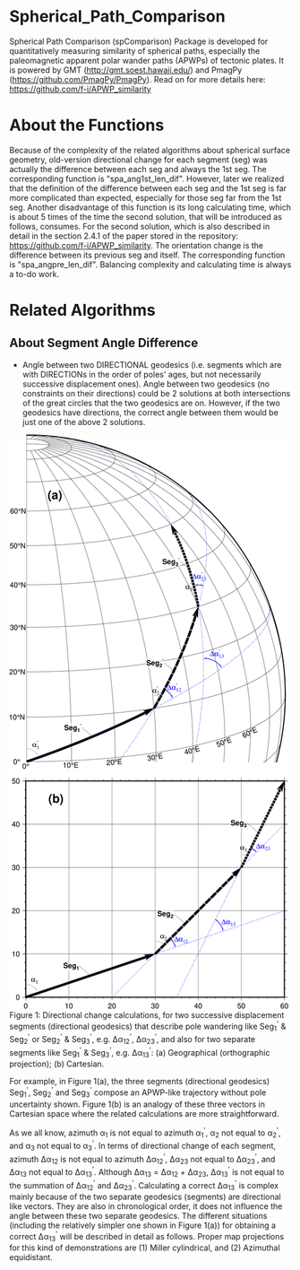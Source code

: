 # Spherical_Path_Comparison
Spherical Path Comparison (spComparison) Package is developed for quantitatively
measuring similarity of spherical paths, especially the paleomagnetic apparent
polar wander paths (APWPs) of tectonic plates. It is powered by GMT
(http://gmt.soest.hawaii.edu/) and PmagPy (https://github.com/PmagPy/PmagPy).
Read on for more details here: https://github.com/f-i/APWP_similarity

# About the Functions
Because of the complexity of the related algorithms about spherical surface
geometry, old-version directional change for each segment (seg) was actually the
difference between each seg and always the 1st seg. The corresponding function
is "spa_ang1st_len_dif". However, later we realized that the definition of the
difference between each seg and the 1st seg is far more complicated than
expected, especially for those seg far from the 1st seg. Another disadvantage
of this function is its long calculating time, which is about 5 times of the
time the second solution, that will be introduced as follows, consumes. For the
second solution, which is also described in detail in the section 2.4.1 of the
paper stored in the repository: https://github.com/f-i/APWP_similarity. The
orientation change is the difference between its previous seg and itself. The
corresponding function is "spa_angpre_len_dif". Balancing complexity and
calculating time is always a to-do work.

# Related Algorithms

## About Segment Angle Difference

* Angle between two DIRECTIONAL geodesics (i.e. segments which are with
  DIRECTIONs in the order of poles' ages, but not necessarily successive
  displacement ones). Angle between two geodesics (no constraints on their
  directions) could be 2 solutions at both intersections of the great circles
  that the two geodesics are on. However, if the two geodesics have directions,
  the correct angle between them would be just one of the above 2 solutions.

![](fig1directionalGeodesics.png?raw=true)
Figure 1: Directional change calculations, for two successive displacement
segments (directional geodesics) that describe pole wandering like
Seg<sub>1</sub><sup>'</sup> & Seg<sub>2</sub><sup>'</sup> or
Seg<sub>2</sub><sup>'</sup> & Seg<sub>3</sub><sup>'</sup>, e.g.
&Delta;&alpha;<sub>12</sub><sup>'</sup>,
&Delta;&alpha;<sub>23</sub><sup>'</sup>, and also for two separate segments like
Seg<sub>1</sub><sup>'</sup> & Seg<sub>3</sub><sup>'</sup>, e.g.
&Delta;&alpha;<sub>13</sub><sup>'</sup>: (a) Geographical (orthographic
projection); (b) Cartesian.

For example, in Figure 1(a), the three segments (directional geodesics)
Seg<sub>1</sub><sup>'</sup>, Seg<sub>2</sub><sup>'</sup> and
Seg<sub>3</sub><sup>'</sup> compose an APWP-like trajectory without pole
uncertainty shown. Figure 1(b) is an analogy of these three vectors in Cartesian
space where the related calculations are more straightforward.

As we all know, azimuth &alpha;<sub>1</sub> is not equal to azimuth
&alpha;<sub>1</sub><sup>'</sup>, &alpha;<sub>2</sub> not equal to
&alpha;<sub>2</sub><sup>'</sup>, and &alpha;<sub>3</sub> not equal to
&alpha;<sub>3</sub><sup>'</sup>. In terms of directional change of each segment,
azimuth &Delta;&alpha;<sub>12</sub> is not equal to azimuth
&Delta;&alpha;<sub>12</sub><sup>'</sup>, &Delta;&alpha;<sub>23</sub> not equal
to &Delta;&alpha;<sub>23</sub><sup>'</sup>, and &Delta;&alpha;<sub>13</sub>
not equal to &Delta;&alpha;<sub>13</sub><sup>'</sup>. Although
&Delta;&alpha;<sub>13</sub> = &Delta;&alpha;<sub>12</sub> +
&Delta;&alpha;<sub>23</sub>, &Delta;&alpha;<sub>13</sub><sup>'</sup> is not
equal to the summation of &Delta;&alpha;<sub>12</sub><sup>'</sup> and
&Delta;&alpha;<sub>23</sub><sup>'</sup>. Calculating a correct
&Delta;&alpha;<sub>13</sub><sup>'</sup> is complex mainly because of the two
separate geodesics (segments) are directional like vectors. They are also in
chronological order, it does not influence the angle between these two separate
geodesics. The different situations (including the relatively simpler one shown
in Figure 1(a)) for obtaining a correct &Delta;&alpha;<sub>13</sub><sup>'</sup>
will be described in detail as follows. Proper map projections for this kind of
demonstrations are (1) Miller cylindrical, and (2) Azimuthal equidistant.
